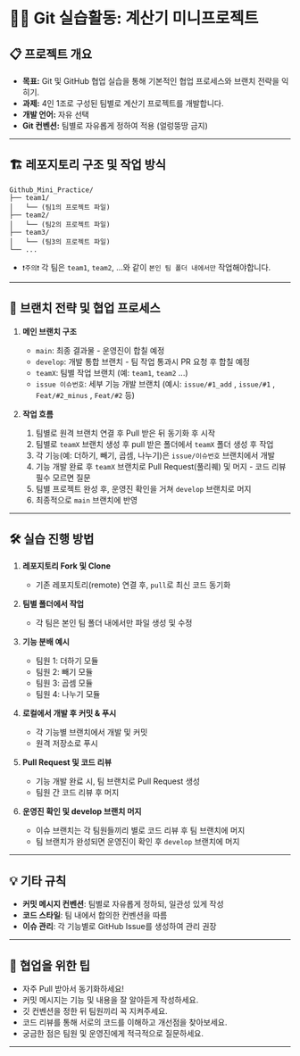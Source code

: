 # 🧑‍💻 Git 실습활동: 계산기 미니프로젝트

## 📋 프로젝트 개요
- **목표:** Git 및 GitHub 협업 실습을 통해 기본적인 협업 프로세스와 브랜치 전략을 익히기.
- **과제:** 4인 1조로 구성된 팀별로 계산기 프로젝트를 개발합니다.
- **개발 언어:** 자유 선택
- **Git 컨벤션:** 팀별로 자유롭게 정하여 적용 (얼렁뚱땅 금지)

---

## 🏗️ 레포지토리 구조 및 작업 방식

```
Github_Mini_Practice/
├── team1/
│   └── (팀1의 프로젝트 파일)
├── team2/
│   └── (팀2의 프로젝트 파일)
├── team3/
│   └── (팀3의 프로젝트 파일)
└── ...
```

- `❗️주의❗️` 각 팀은 `team1`, `team2`, ...와 같이 `본인 팀 폴더 내에서만` 작업해야합니다.

---

## 🚦 브랜치 전략 및 협업 프로세스

1. **메인 브랜치 구조**

   - `main`: 최종 결과물 - 운영진이 합칠 예정
   - `develop`: 개발 통합 브랜치 - 팀 작업 통과시 PR 요청 후 합칠 예정
   - `teamX`: 팀별 작업 브랜치 (예: `team1`, `team2` ...)
   - `issue 이슈번호`: 세부 기능 개발 브랜치 (예시: `issue/#1_add` , `issue/#1` , `Feat/#2_minus` , `Feat/#2` 등)

2. **작업 흐름**
   1. 팀별로 원격 브랜치 연결 후 Pull 받은 뒤 동기화 후 시작
   1. 팀별로 `teamX` 브랜치 생성 후 pull 받은 폴더에서 `teamX` 폴더 생성 후 작업
   1. 각 기능(예: 더하기, 빼기, 곱셈, 나누기)은 `issue/이슈번호` 브랜치에서 개발
   1. 기능 개발 완료 후 `teamX` 브랜치로 Pull Request(풀리퀘) 및 머지 - 코드 리뷰 필수 모르면 질문
   1. 팀별 프로젝트 완성 후, 운영진 확인을 거쳐 `develop` 브랜치로 머지
   1. 최종적으로 `main` 브랜치에 반영

---

## 🛠️ 실습 진행 방법

1. **레포지토리 Fork 및 Clone**

   - 기존 레포지토리(remote) 연결 후, `pull`로 최신 코드 동기화

2. **팀별 폴더에서 작업**

   - 각 팀은 본인 팀 폴더 내에서만 파일 생성 및 수정

3. **기능 분배 예시**

   - 팀원 1: 더하기 모듈
   - 팀원 2: 빼기 모듈
   - 팀원 3: 곱셈 모듈
   - 팀원 4: 나누기 모듈

4. **로컬에서 개발 후 커밋 & 푸시**

   - 각 기능별 브랜치에서 개발 및 커밋
   - 원격 저장소로 푸시

5. **Pull Request 및 코드 리뷰**

   - 기능 개발 완료 시, 팀 브랜치로 Pull Request 생성
   - 팀원 간 코드 리뷰 후 머지

6. **운영진 확인 및 develop 브랜치 머지**
   - 이슈 브랜치는 각 팀원들끼리 별로 코드 리뷰 후 팀 브랜치에 머지
   - 팀 브랜치가 완성되면 운영진이 확인 후 `develop` 브랜치에 머지

---

## 💡 기타 규칙

- **커밋 메시지 컨벤션**: 팀별로 자유롭게 정하되, 일관성 있게 작성
- **코드 스타일**: 팀 내에서 합의한 컨벤션을 따름
- **이슈 관리**: 각 기능별로 GitHub Issue를 생성하여 관리 권장

---

## 🙌 협업을 위한 팁

- 자주 Pull 받아서 동기화하세요!
- 커밋 메시지는 기능 및 내용을 잘 알아듣게 작성하세요.
- 깃 컨벤션을 정한 뒤 팀원끼리 꼭 지켜주세요.
- 코드 리뷰를 통해 서로의 코드를 이해하고 개선점을 찾아보세요.
- 궁금한 점은 팀원 및 운영진에게 적극적으로 질문하세요.

---
